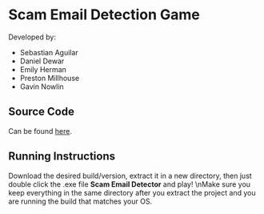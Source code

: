 # Scam Email Detection Game
Developed by:
- Sebastian Aguilar
- Daniel Dewar
- Emily Herman
- Preston Millhouse
- Gavin Nowlin
## Source Code
Can be found [here](Assets/Scripts).
## Running Instructions
Download the desired build/version, extract it in a new directory, then just double click the .exe file **Scam Email Detector** and play!
\nMake sure you keep everything in the same directory after you extract the project and you are running the build that matches your OS.
